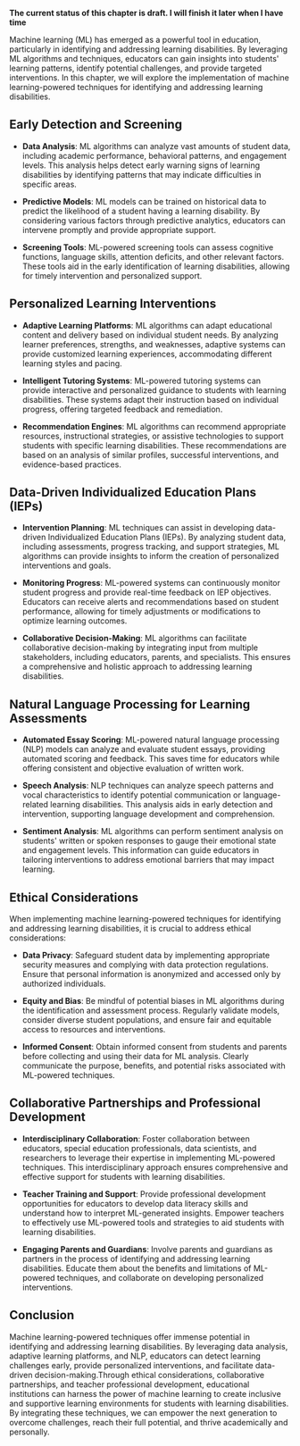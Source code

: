**The current status of this chapter is draft. I will finish it later when I have time**

Machine learning (ML) has emerged as a powerful tool in education, particularly in identifying and addressing learning disabilities. By leveraging ML algorithms and techniques, educators can gain insights into students' learning patterns, identify potential challenges, and provide targeted interventions. In this chapter, we will explore the implementation of machine learning-powered techniques for identifying and addressing learning disabilities.

Early Detection and Screening
-----------------------------

* **Data Analysis**: ML algorithms can analyze vast amounts of student data, including academic performance, behavioral patterns, and engagement levels. This analysis helps detect early warning signs of learning disabilities by identifying patterns that may indicate difficulties in specific areas.

* **Predictive Models**: ML models can be trained on historical data to predict the likelihood of a student having a learning disability. By considering various factors through predictive analytics, educators can intervene promptly and provide appropriate support.

* **Screening Tools**: ML-powered screening tools can assess cognitive functions, language skills, attention deficits, and other relevant factors. These tools aid in the early identification of learning disabilities, allowing for timely intervention and personalized support.

Personalized Learning Interventions
-----------------------------------

* **Adaptive Learning Platforms**: ML algorithms can adapt educational content and delivery based on individual student needs. By analyzing learner preferences, strengths, and weaknesses, adaptive systems can provide customized learning experiences, accommodating different learning styles and pacing.

* **Intelligent Tutoring Systems**: ML-powered tutoring systems can provide interactive and personalized guidance to students with learning disabilities. These systems adapt their instruction based on individual progress, offering targeted feedback and remediation.

* **Recommendation Engines**: ML algorithms can recommend appropriate resources, instructional strategies, or assistive technologies to support students with specific learning disabilities. These recommendations are based on an analysis of similar profiles, successful interventions, and evidence-based practices.

Data-Driven Individualized Education Plans (IEPs)
-------------------------------------------------

* **Intervention Planning**: ML techniques can assist in developing data-driven Individualized Education Plans (IEPs). By analyzing student data, including assessments, progress tracking, and support strategies, ML algorithms can provide insights to inform the creation of personalized interventions and goals.

* **Monitoring Progress**: ML-powered systems can continuously monitor student progress and provide real-time feedback on IEP objectives. Educators can receive alerts and recommendations based on student performance, allowing for timely adjustments or modifications to optimize learning outcomes.

* **Collaborative Decision-Making**: ML algorithms can facilitate collaborative decision-making by integrating input from multiple stakeholders, including educators, parents, and specialists. This ensures a comprehensive and holistic approach to addressing learning disabilities.

Natural Language Processing for Learning Assessments
----------------------------------------------------

* **Automated Essay Scoring**: ML-powered natural language processing (NLP) models can analyze and evaluate student essays, providing automated scoring and feedback. This saves time for educators while offering consistent and objective evaluation of written work.

* **Speech Analysis**: NLP techniques can analyze speech patterns and vocal characteristics to identify potential communication or language-related learning disabilities. This analysis aids in early detection and intervention, supporting language development and comprehension.

* **Sentiment Analysis**: ML algorithms can perform sentiment analysis on students' written or spoken responses to gauge their emotional state and engagement levels. This information can guide educators in tailoring interventions to address emotional barriers that may impact learning.

Ethical Considerations
----------------------

When implementing machine learning-powered techniques for identifying and addressing learning disabilities, it is crucial to address ethical considerations:

* **Data Privacy**: Safeguard student data by implementing appropriate security measures and complying with data protection regulations. Ensure that personal information is anonymized and accessed only by authorized individuals.

* **Equity and Bias**: Be mindful of potential biases in ML algorithms during the identification and assessment process. Regularly validate models, consider diverse student populations, and ensure fair and equitable access to resources and interventions.

* **Informed Consent**: Obtain informed consent from students and parents before collecting and using their data for ML analysis. Clearly communicate the purpose, benefits, and potential risks associated with ML-powered techniques.

Collaborative Partnerships and Professional Development
-------------------------------------------------------

* **Interdisciplinary Collaboration**: Foster collaboration between educators, special education professionals, data scientists, and researchers to leverage their expertise in implementing ML-powered techniques. This interdisciplinary approach ensures comprehensive and effective support for students with learning disabilities.

* **Teacher Training and Support**: Provide professional development opportunities for educators to develop data literacy skills and understand how to interpret ML-generated insights. Empower teachers to effectively use ML-powered tools and strategies to aid students with learning disabilities.

* **Engaging Parents and Guardians**: Involve parents and guardians as partners in the process of identifying and addressing learning disabilities. Educate them about the benefits and limitations of ML-powered techniques, and collaborate on developing personalized interventions.

Conclusion
----------

Machine learning-powered techniques offer immense potential in identifying and addressing learning disabilities. By leveraging data analysis, adaptive learning platforms, and NLP, educators can detect learning challenges early, provide personalized interventions, and facilitate data-driven decision-making.Through ethical considerations, collaborative partnerships, and teacher professional development, educational institutions can harness the power of machine learning to create inclusive and supportive learning environments for students with learning disabilities. By integrating these techniques, we can empower the next generation to overcome challenges, reach their full potential, and thrive academically and personally.
